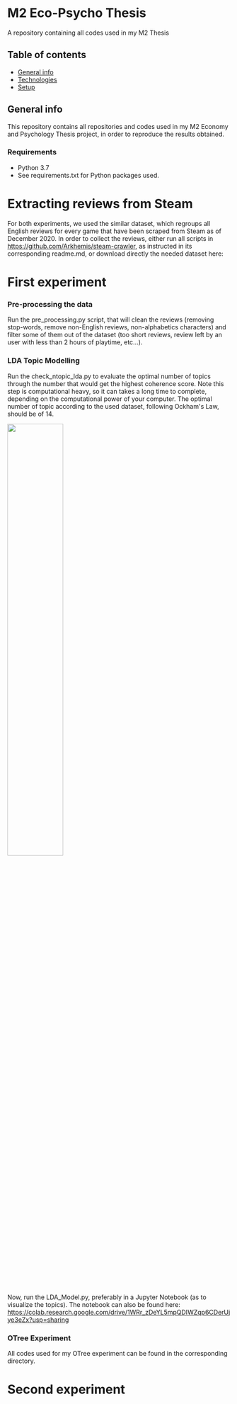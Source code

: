 # M2 Eco-Psycho Thesis
A repository containing all codes used in my M2 Thesis

## Table of contents
* [General info](#general-info)
* [Technologies](#technologies)
* [Setup](#setup)

## General info
This repository contains all repositories and codes used in my M2 Economy and Psychology Thesis project, in order to reproduce the results obtained.

### Requirements
- Python 3.7
- See requirements.txt for Python packages used.

# Extracting reviews from Steam
For both experiments, we used the similar dataset, which regroups all English reviews for every game that have been scraped from Steam as of December 2020. In order to collect the reviews, either run all scripts in https://github.com/Arkhemis/steam-crawler, as instructed in its corresponding readme.md, or download directly the needed dataset here:

# First experiment
### Pre-processing the data

Run the pre_processing.py script, that will clean the reviews (removing stop-words, remove non-English reviews, non-alphabetics characters) and filter some of them out of the dataset (too short reviews, review left by an user with less than 2 hours of playtime, etc...).

### LDA Topic Modelling
Run the check_ntopic_lda.py to evaluate the optimal number of topics through the number that would get the highest coherence score. Note this step is computational heavy, so it can takes a long time to complete, depending on the computational power of your computer. The optimal number of topic according to the used dataset, following Ockham's Law, should be of 14. 

<img src="https://user-images.githubusercontent.com/80684272/115784577-9a228780-a3be-11eb-85d1-58b3b23f654c.png" width=50% height=50%>


Now, run the LDA_Model.py, preferably in a Jupyter Notebook (as to visualize the topics). The notebook can also be found here: https://colab.research.google.com/drive/1WRr_zDeYL5mpQDIWZqp6CDerUjye3eZx?usp=sharing

### OTree Experiment
All codes used for my OTree experiment can be found in the corresponding directory.

# Second experiment
